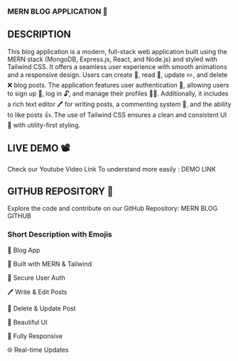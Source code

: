 ### MERN BLOG APPLICATION 📒

## DESCRIPTION
This blog application is a modern, full-stack web application built using the MERN stack (MongoDB, Express.js, React, and Node.js) and styled with Tailwind CSS. It offers a seamless user experience with smooth animations and a responsive design. Users can create 📝, read 📖, update ✏️, and delete ❌ blog posts. The application features user authentication 🔐, allowing users to sign up 📝, log in 🔓, and manage their profiles 🧑‍💻. Additionally, it includes a rich text editor 🖊️ for writing posts, a commenting system 💬, and the ability to like posts 👍. The use of Tailwind CSS ensures a clean and consistent UI 🎨 with utility-first styling.


## LIVE DEMO 📽️
Check our Youtube Video Link To understand more easily : DEMO LINK

## GITHUB REPOSITORY 🤖
Explore the code and contribute on our GitHub Repository: MERN BLOG GITHUB

### Short Description with Emojis
📝 Blog App

🚀 Built with MERN & Tailwind

🔐 Secure User Auth

🖊️ Write & Edit Posts

🚩 Delete & Update Post

🎨 Beautiful UI

📱 Fully Responsive

🌐 Real-time Updates


